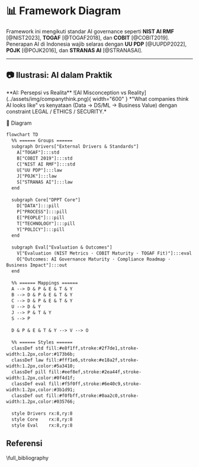 # 📊 Framework Diagram

Framework ini mengikuti standar AI governance seperti **NIST AI RMF** [@NIST2023], **TOGAF** [@TOGAF2018], dan **COBIT** [@COBIT2019].  
Penerapan AI di Indonesia wajib selaras dengan **UU PDP** [@UUPDP2022], **POJK** [@POJK2016], dan **STRANAS AI** [@STRANASAI].

---
## 📷 Ilustrasi: AI dalam Praktik

<div class="grid cards" markdown>
**AI: Persepsi vs Realita**  
  ![AI Misconception vs Reality](../assets/img/companythink.png){ width="600" }  
  *"What companies think AI looks like" vs kenyataan (Data → DS/ML → Business Value) dengan constraint LEGAL / ETHICS / SECURITY.*
</div>

🔎 Diagram
```mermaid
flowchart TD
  %% ====== Groups ======
  subgraph Drivers["External Drivers & Standards"]
    A["TOGAF"]:::std
    B["COBIT 2019"]:::std
    C["NIST AI RMF"]:::std
    U["UU PDP"]:::law
    J["POJK"]:::law
    S["STRANAS AI"]:::law
  end

  subgraph Core["DPPT Core"]
    D["DATA"]:::pill
    P["PROCESS"]:::pill
    E["PEOPLE"]:::pill
    T["TECHNOLOGY"]:::pill
    Y["POLICY"]:::pill
  end

  subgraph Eval["Evaluation & Outcomes"]
    V["Evaluation (NIST Metrics · COBIT Maturity · TOGAF Fit)"]:::eval
    O["Outcomes: AI Governance Maturity · Compliance Roadmap · Business Impact"]:::out
  end

  %% ====== Mappings ======
  A --> D & P & E & T & Y
  B --> D & P & E & T & Y
  C --> D & P & E & T & Y
  U --> D & Y
  J --> P & T & Y
  S --> P

  D & P & E & T & Y --> V --> O

  %% ====== Styles ======
  classDef std fill:#e8f1ff,stroke:#2f7de1,stroke-width:1.2px,color:#173b6b;
  classDef law fill:#fff1e6,stroke:#e18a2f,stroke-width:1.2px,color:#5a3410;
  classDef pill fill:#eef8ef,stroke:#2ea44f,stroke-width:1.2px,color:#0f4d1f;
  classDef eval fill:#f5f0ff,stroke:#6e40c9,stroke-width:1.2px,color:#3b1d91;
  classDef out fill:#f0fbff,stroke:#0aa2c0,stroke-width:1.2px,color:#035766;

  style Drivers rx:8,ry:8
  style Core    rx:8,ry:8
  style Eval    rx:8,ry:8
```

## Referensi
\full_bibliography